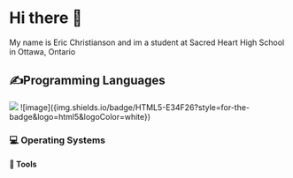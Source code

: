 <h1>Hi there 👋</h1> 

<p>My name is Eric Christianson and im a student at Sacred Heart High School in Ottawa, Ontario</p>

<h2>✍Programming Languages</h2>
<p>
  <img src="{https://"img.shields.io/badge/HTML5-E34F26?style=for-the-badge&logo=html5&logoColor=white"}"/>
  ![image]({img.shields.io/badge/HTML5-E34F26?style=for-the-badge&logo=html5&logoColor=white})
  <a href"https://img.shields.io/badge/CSS3-1572B6?style=for-the-badge&logo=css3&logoColor=white"></a>
  <a href"https://img.shields.io/badge/Python-FFD43B?style=for-the-badge&logo=python&logoColor=blue"></a>
</p>


<h3>💻 Operating Systems</h3>
<p>
  <a href"https://img.shields.io/badge/Windows-0078D6?style=for-the-badge&logo=windows&logoColor=white"></a>
</p>


<h4>🔧 Tools</h4>
<p>
  <a href"https://img.shields.io/badge/GitHub-100000?style=for-the-badge&logo=github&logoColor=white"></a>
  <a href"https://img.shields.io/badge/GitHub%20Pages-222222?style=for-the-badge&logo=GitHub%20Pages&logoColor=white"></a>
</p>




